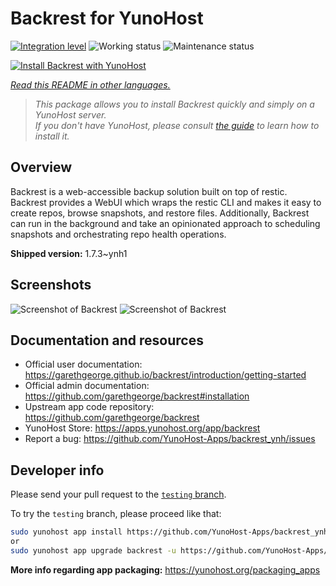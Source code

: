 <!--
N.B.: This README was automatically generated by <https://github.com/YunoHost/apps/tree/master/tools/readme_generator>
It shall NOT be edited by hand.
-->

# Backrest for YunoHost

[![Integration level](https://apps.yunohost.org/badge/integration/backrest)](https://ci-apps.yunohost.org/ci/apps/backrest/)
![Working status](https://apps.yunohost.org/badge/state/backrest)
![Maintenance status](https://apps.yunohost.org/badge/maintained/backrest)

[![Install Backrest with YunoHost](https://install-app.yunohost.org/install-with-yunohost.svg)](https://install-app.yunohost.org/?app=backrest)

*[Read this README in other languages.](./ALL_README.md)*

> *This package allows you to install Backrest quickly and simply on a YunoHost server.*  
> *If you don't have YunoHost, please consult [the guide](https://yunohost.org/install) to learn how to install it.*

## Overview

Backrest is a web-accessible backup solution built on top of restic. Backrest provides a WebUI which wraps the restic CLI and makes it easy to create repos, browse snapshots, and restore files. Additionally, Backrest can run in the background and take an opinionated approach to scheduling snapshots and orchestrating repo health operations.


**Shipped version:** 1.7.3~ynh1

## Screenshots

![Screenshot of Backrest](./doc/screenshots/68747470733a2f2f663030302e6261636b626c617a6562322e636f6d2f66696c652f6773686172652f73637265656e73686f74732f323032342f53637265656e73686f742b66726f6d2b323032342d30312d30342b31382d31392d35302e706e67.png)
![Screenshot of Backrest](./doc/screenshots/68747470733a2f2f663030302e6261636b626c617a6562322e636f6d2f66696c652f6773686172652f73637265656e73686f74732f323032342f53637265656e73686f742b66726f6d2b323032342d30312d30342b31382d33302d31342e706e67.png)

## Documentation and resources

- Official user documentation: <https://garethgeorge.github.io/backrest/introduction/getting-started>
- Official admin documentation: <https://github.com/garethgeorge/backrest#installation>
- Upstream app code repository: <https://github.com/garethgeorge/backrest>
- YunoHost Store: <https://apps.yunohost.org/app/backrest>
- Report a bug: <https://github.com/YunoHost-Apps/backrest_ynh/issues>

## Developer info

Please send your pull request to the [`testing` branch](https://github.com/YunoHost-Apps/backrest_ynh/tree/testing).

To try the `testing` branch, please proceed like that:

```bash
sudo yunohost app install https://github.com/YunoHost-Apps/backrest_ynh/tree/testing --debug
or
sudo yunohost app upgrade backrest -u https://github.com/YunoHost-Apps/backrest_ynh/tree/testing --debug
```

**More info regarding app packaging:** <https://yunohost.org/packaging_apps>
